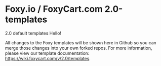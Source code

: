 Foxy.io / FoxyCart.com 2.0-templates
=============

2.0 default templates Hello!

All changes to the Foxy templates will be shown here in Github so you can merge those changes into your own forked repos. For more information, please view our template documentation: https://wiki.foxycart.com/v/2.0/templates
